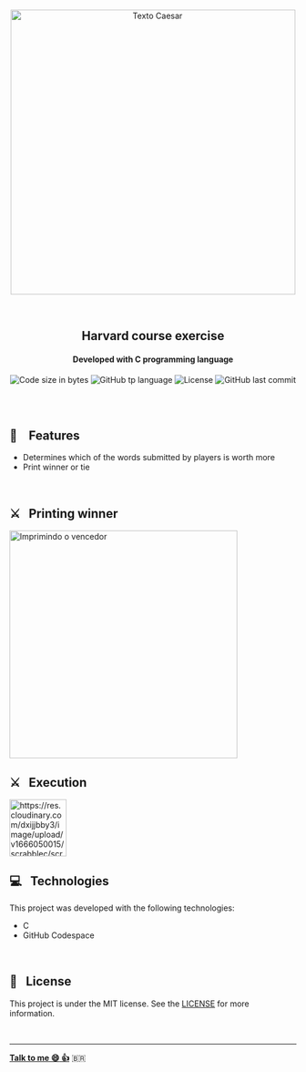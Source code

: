 <p align="center">
<br>
  <img  hight="auto" width="500px" alt="Texto Caesar" src="https://res.cloudinary.com/dxijjbby3/image/upload/v1666047752/scrabblec/SCRABBLETEXTO_npqyam.png"/>
</p>
<br>
  <h2 align="center">
      Harvard course exercise
<br>
  </h2>
  <h4 align="center">Developed with C programming language</h4>
  <p align="center">
  <img alt="Code size in bytes" src="https://img.shields.io/github/languages/code-size/larissayasmim/scrabble-c?color=f5deb3">
  <img alt="GitHub tp language" src="https://img.shields.io/github/languages/top/larissayasmim/scrabble-c?color=black">
  <img alt="License" src="https://img.shields.io/badge/license-MIT-%2304D361?color=f5deb3">
  <img alt="GitHub last commit" src="https://img.shields.io/github/last-commit/larissayasmim/scrabble-c?color=black">
</p>
<br>
<br>

## :gem: &nbsp;&nbsp; Features
- Determines which of the words submitted by players is worth more
- Print winner or tie
<br>

## :crossed_swords: &nbsp; Printing winner
<img height="auto" width="400" alt="Imprimindo o vencedor" src="https://res.cloudinary.com/dxijjbby3/image/upload/v1666047007/scrabblec/scrabblec_qzgjrf.png"/>
<br>

## :crossed_swords: &nbsp; Execution
<img  height="auto" width="100" alt="https://res.cloudinary.com/dxijjbby3/image/upload/v1666050015/scrabblec/scrabblec_online-video-cutter.com_1_rbzcwe.gif"/>
<br>

## :computer:  &nbsp; Technologies
This project was developed with the following technologies:

- C
- GitHub Codespace

<br>

## :page_with_curl: &nbsp; License
This project is under the MIT license. See the [LICENSE](https://github.com/larissayasmim/scrabble-c/blob/main/LICENSE) for more information.

<br>

---

**[Talk to me :smile:&nbsp;:thumbsup:](https://www.linkedin.com/in/larissayasmimpa)** <span>&#x1f1e7;&#x1f1f7;</span>

